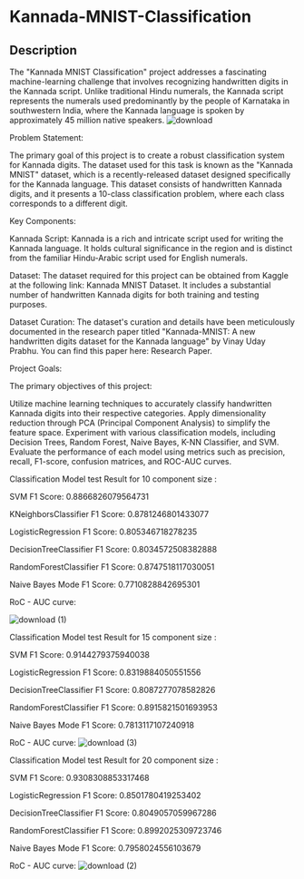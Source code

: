 # Kannada-MNIST-Classification

## Description
The "Kannada MNIST Classification" project addresses a fascinating machine-learning challenge that involves recognizing handwritten digits in the Kannada script. Unlike traditional Hindu numerals, the Kannada script represents the numerals used predominantly by the people of Karnataka in southwestern India, where the Kannada language is spoken by approximately 45 million native speakers.
![download](https://github.com/drajasekar/-Kannada-MNIST---Classification/assets/44079369/841feb55-ee84-4f16-8cda-ad4399d770e9)


Problem Statement:

The primary goal of this project is to create a robust classification system for Kannada digits. The dataset used for this task is known as the "Kannada MNIST" dataset, which is a recently-released dataset designed specifically for the Kannada language. This dataset consists of handwritten Kannada digits, and it presents a 10-class classification problem, where each class corresponds to a different digit.

Key Components:

Kannada Script: Kannada is a rich and intricate script used for writing the Kannada language. It holds cultural significance in the region and is distinct from the familiar Hindu-Arabic script used for English numerals.

Dataset: The dataset required for this project can be obtained from Kaggle at the following link: Kannada MNIST Dataset. It includes a substantial number of handwritten Kannada digits for both training and testing purposes.

Dataset Curation: The dataset's curation and details have been meticulously documented in the research paper titled "Kannada-MNIST: A new handwritten digits dataset for the Kannada language" by Vinay Uday Prabhu. You can find this paper here: Research Paper.

Project Goals:

The primary objectives of this project:

Utilize machine learning techniques to accurately classify handwritten Kannada digits into their respective categories.
Apply dimensionality reduction through PCA (Principal Component Analysis) to simplify the feature space.
Experiment with various classification models, including Decision Trees, Random Forest, Naive Bayes, K-NN Classifier, and SVM.
Evaluate the performance of each model using metrics such as precision, recall, F1-score, confusion matrices, and ROC-AUC curves.

Classification Model test Result for 10 component size :

SVM
F1 Score:  0.8866826079564731

KNeighborsClassifier
F1 Score:  0.8781246801433077

LogisticRegression
F1 Score:  0.805346718278235

DecisionTreeClassifier
F1 Score:  0.8034572508382888

RandomForestClassifier
F1 Score:  0.8747518117030051

Naive Bayes Mode
F1 Score:  0.7710828842695301

RoC - AUC curve:

![download (1)](https://github.com/drajasekar/-Kannada-MNIST---Classification/assets/44079369/c198db28-af35-408f-ae64-7afc6b8ade87)

Classification Model test Result for 15 component size :

SVM
F1 Score:  0.9144279375940038

LogisticRegression
F1 Score:  0.8319884050551556

DecisionTreeClassifier
F1 Score:  0.8087277078582826

RandomForestClassifier
F1 Score:  0.8915821501693953

Naive Bayes Mode
F1 Score:  0.7813117107240918

RoC - AUC curve:
![download (3)](https://github.com/drajasekar/-Kannada-MNIST---Classification/assets/44079369/e1a14ac4-6f91-48a6-b9a9-944c85ab95c9)



Classification Model test Result for 20 component size :


SVM
F1 Score:  0.9308308853317468

LogisticRegression
F1 Score:  0.8501780419253402

DecisionTreeClassifier
F1 Score:  0.8049057059967286

RandomForestClassifier
F1 Score:  0.8992025309723746

Naive Bayes Mode
F1 Score:  0.7958024556103679


RoC - AUC curve:
![download (2)](https://github.com/drajasekar/-Kannada-MNIST---Classification/assets/44079369/487cd59f-3e52-40da-b8b2-c79853883d9f)
